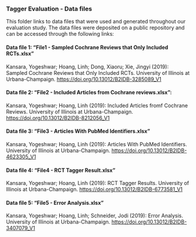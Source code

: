 ### Tagger Evaluation - Data files

This folder links to data files that were used and generated throughout our evaluation study. The data files were deposited on a public repository and can be accessed through the following links:

#### Data file 1: “File1 - Sampled Cochrane Reviews that Only Included RCTs.xlsx”
Kansara, Yogeshwar; Hoang, Linh; Dong, Xiaoru; Xie, Jingyi (2019): 	Sampled Cochrane Reviews that Only Included RCTs. University of Illinois at 	Urbana-Champaign. https://doi.org/10.13012/B2IDB-3285089_V1

#### Data file 2: “File2 - Included Articles from Cochrane reviews.xlsx”: 
Kansara, Yogeshwar; Hoang, Linh (2019): Included Articles fromf Cochrane Reviews. University of Illinois at Urbana-Champaign. https://doi.org/10.13012/B2IDB-8212056_V1

#### Data file 3: “File3 - Articles With PubMed Identifiers.xlsx”
Kansara, Yogeshwar; Hoang, Linh (2019): Articles With PubMed Identifiers. University of Illinois at Urbana-Champaign. https://doi.org/10.13012/B2IDB-4623305_V1 

#### Data file 4: “File4 - RCT Tagger Result.xlsx”
Kansara, Yogeshwar; Hoang, Linh (2019): RCT Tagger Results. University of Illinois at Urbana-Champaign. https://doi.org/10.13012/B2IDB-6773581_V1 
  
#### Data file 5: “File5 - Error Analysis.xlsx”
Kansara, Yogeshwar; Hoang, Linh; Schneider, Jodi (2019): Error Analysis. University of Illinois at Urbana-Champaign. https://doi.org/10.13012/B2IDB-3407079_V1 

